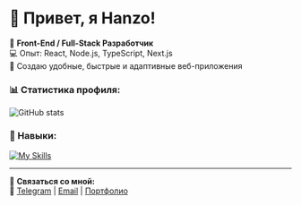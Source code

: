 # 👋 Привет, я Hanzo!  

🚀 **Front-End / Full-Stack Разработчик**  
💻 Опыт: React, Node.js, TypeScript, Next.js  
🎯 Создаю удобные, быстрые и адаптивные веб-приложения  

### 📊 Статистика профиля:  
![GitHub stats](https://github-readme-stats.vercel.app/api?username=FarkhodovIslom&show_icons=true&theme=radical)

### 🚀 Навыки:  
[![My Skills](https://skillicons.dev/icons?i=html,css,js,ts,react,nextjs,nodejs,express,tailwind,mongodb,postgres,git,github)](https://skillicons.dev)

---
📩 **Связаться со мной:**  
📌 [Telegram](https://t.me/Farkhodov_2077) | [Email](mailto:farkhodovislom2006@gmail.com) | [Портфолио](https://hanzo-dev.uz)
